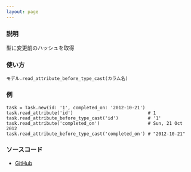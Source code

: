```yaml
---
layout: page
---
```

### 説明
型に変更前のハッシュを取得

### 使い方
    モデル.read_attribute_before_type_cast(カラム名)

### 例
    task = Task.new(id: '1', completed_on: '2012-10-21')
    task.read_attribute('id')                            # 1
    task.read_attribute_before_type_cast('id')           # '1'
    task.read_attribute('completed_on')                  # Sun, 21 Oct 2012
    task.read_attribute_before_type_cast('completed_on') # "2012-10-21"

### ソースコード
* [GitHub](https://github.com/rails/rails/blob/f33d52c95217212cbacc8d5e44b5a8e3cdc6f5b3/activerecord/lib/active_record/attribute_methods/before_type_cast.rb#L48)